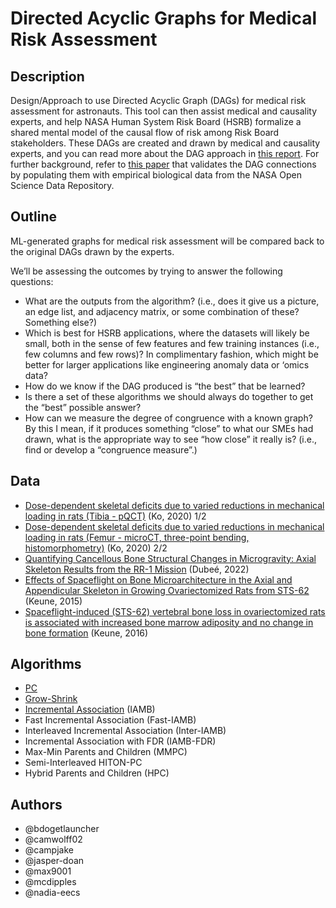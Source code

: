 # Directed Acyclic Graphs for Medical Risk Assessment

## Description
Design/Approach to use Directed Acyclic Graph (DAGs) for medical risk assessment for astronauts. This tool can then assist medical and causality experts, and help NASA Human System Risk Board (HSRB) formalize a shared mental model of the causal flow of risk among Risk Board stakeholders. These DAGs are created and drawn by medical and causality experts, and you can read more about the DAG approach in [this report](https://ntrs.nasa.gov/api/citations/20220006812/downloads/HSRB%20DAG%20Guidance%20Documentation_NASA%20TM-20220006812_Update.pdf). For further background, refer to [this paper](https://www.mdpi.com/1813442) that validates the DAG connections by populating them with empirical biological data from the NASA Open Science Data Repository.

## Outline
ML-generated graphs for medical risk assessment will be compared back to the original DAGs drawn by the experts.

We’ll be assessing the outcomes by trying to answer the following questions:

- What are the outputs from the algorithm? (i.e., does it give us a picture, an edge list, and adjacency matrix, or some combination of these? Something else?)
- Which is best for HSRB applications, where the datasets will likely be small, both in the sense of few features and few training instances (i.e., few columns and few rows)? In complimentary fashion, which might be better for larger applications like engineering anomaly data or ‘omics data?
- How do we know if the DAG produced is “the best” that be learned?
- Is there a set of these algorithms we should always do together to get the “best” possible answer?
- How can we measure the degree of congruence with a known graph? By this I mean, if it produces something “close” to what our SMEs had drawn, what is the appropriate way to see “how close” it really is? (i.e., find or develop a “congruence measure”.)

## Data
- [Dose-dependent skeletal deficits due to varied reductions in mechanical loading in rats (Tibia - pQCT)](https://doi.org/10.26030/emsm-0648) (Ko, 2020) 1/2
- [Dose-dependent skeletal deficits due to varied reductions in mechanical loading in rats (Femur - microCT, three-point bending, histomorphometry)](https://doi.org/10.26030/b09t-mw60) (Ko, 2020) 2/2
- [Quantifying Cancellous Bone Structural Changes in Microgravity: Axial Skeleton Results from the RR-1 Mission](https://doi.org/10.26030/8wja-w380) (Dubeé, 2022)
- [Effects of Spaceflight on Bone Microarchitecture in the Axial and Appendicular Skeleton in Growing Ovariectomized Rats from STS-62](https://doi.org/10.26030/cztm-cx29) (Keune, 2015)
- [Spaceflight-induced (STS-62) vertebral bone loss in ovariectomized rats is associated with increased bone marrow adiposity and no change in bone formation](https://doi.org/10.26030/kb2k-2150) (Keune, 2016)


## Algorithms
- [PC](https://doi.org/10.48550/arXiv.1211.3295)
- [Grow-Shrink](https://doi.org/10.48550/arXiv.1407.8088)
- [Incremental Association]() (IAMB)
- Fast Incremental Association (Fast-IAMB)
- Interleaved Incremental Association (Inter-IAMB)
- Incremental Association with FDR (IAMB-FDR)
- Max-Min Parents and Children (MMPC)
- Semi-Interleaved HITON-PC
- Hybrid Parents and Children (HPC)

## Authors
- @bdogetlauncher
- @camwolff02
- @campjake
- @jasper-doan
- @max9001
- @mcdipples
- @nadia-eecs

